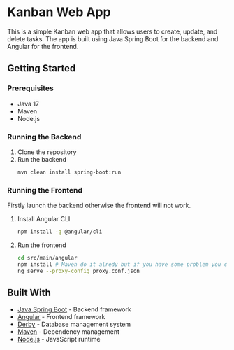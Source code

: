 # Kanban Web App
This is a simple Kanban web app that allows users to create, update, and delete tasks. The app is built using Java Spring Boot for the backend and Angular for the frontend.

## Getting Started
### Prerequisites
- Java 17
- Maven
- Node.js

### Running the Backend
1. Clone the repository
2. Run the backend
    ```bash
    mvn clean install spring-boot:run
    ```

### Running the Frontend 
Firstly launch the backend otherwise the frontend will not work.
1. Install Angular CLI
    ```bash
    npm install -g @angular/cli
    ```
2. Run the frontend
    ```bash
    cd src/main/angular
    npm install # Maven do it alredy but if you have some problem you can do it manually
    ng serve --proxy-config proxy.conf.json
    ```

## Built With
- [Java Spring Boot](https://spring.io/projects/spring-boot) - Backend framework
- [Angular](https://angular.io/) - Frontend framework
- [Derby](https://db.apache.org/derby/) - Database management system
- [Maven](https://maven.apache.org/) - Dependency management
- [Node.js](https://nodejs.org/) - JavaScript runtime